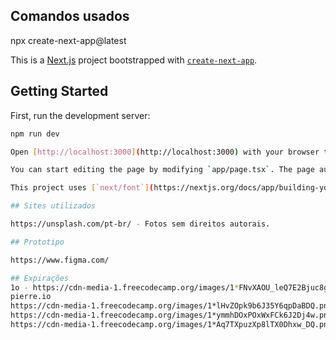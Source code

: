 ## Comandos usados

npx create-next-app@latest

This is a [Next.js](https://nextjs.org) project bootstrapped with [`create-next-app`](https://nextjs.org/docs/app/api-reference/cli/create-next-app).

## Getting Started

First, run the development server:

```bash
npm run dev

Open [http://localhost:3000](http://localhost:3000) with your browser to see the result.

You can start editing the page by modifying `app/page.tsx`. The page auto-updates as you edit the file.

This project uses [`next/font`](https://nextjs.org/docs/app/building-your-application/optimizing/fonts) to automatically optimize and load [Geist](https://vercel.com/font), a new font family for Vercel.

## Sites utilizados

https://unsplash.com/pt-br/ - Fotos sem direitos autorais.

## Prototipo

https://www.figma.com/

## Expirações
1o - https://cdn-media-1.freecodecamp.org/images/1*FNvXAOU_leQ7E2Bjuc8gqw.png
pierre.io
https://cdn-media-1.freecodecamp.org/images/1*lHvZOpk9b6J35Y6qpDaBDQ.png
https://cdn-media-1.freecodecamp.org/images/1*ymmhDOxPOxWxFCk6J2Dj4w.png
https://cdn-media-1.freecodecamp.org/images/1*Aq7TXpuzXp8lTX0Dhxw_DQ.png